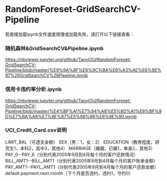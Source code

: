 # RandomForeset-GridSearchCV-Pipeline

若直接加载ipynb文件速度很慢或加载失败，请打开以下链接查看：
### 随机森林&GridSearchCV&Pipeline.ipynb
https://nbviewer.jupyter.org/github/TaoyiOU/RandomForeset-GridSearchCV-Pipeline/blob/master/%E9%9A%8F%E6%9C%BA%E6%A3%AE%E6%9E%97%26GridSearchCV%26Pipeline.ipynb

### 信用卡违约率分析.ipynb
https://nbviewer.jupyter.org/github/TaoyiOU/RandomForeset-GridSearchCV-Pipeline/blob/master/%E4%BF%A1%E7%94%A8%E5%8D%A1%E8%BF%9D%E7%BA%A6%E7%8E%87%E5%88%86%E6%9E%90.ipynb

### UCI_Credit_Card.csv说明
LIMIT_BAL（可透支金额）  SEX（男：1，女：2）  EDUCATION（教育程度，研究生1，本科2，高中3，其他4）  MARRIAGE（婚姻，已婚1，单身2，其他3）  PAY_0--PAY_6（分别代表2005年9月到4月每个月的客户还款情况）  BILL_AMT1--BILL_AMT1（分别代表2005年9月到4月每个月的客户账单金额）  PAY_AMT1--PAYL_AMT1（分别代表2005年9月到4月每个月的客户还款金额）  default.payment.next.month（下个月是否违约，违约1，守约0）
